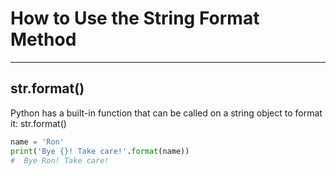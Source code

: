 # How to Use the String Format Method

---

## str.format()

Python has a built-in function that can be called on a string object to format it: str.format()

```python
name = 'Ron'
print('Bye {}! Take care!'.format(name))  
#  Bye Ron! Take care!
```
